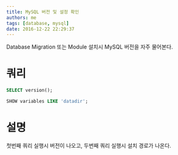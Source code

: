 ```yaml
---
title: MySQL 버전 및 설정 확인
authors: me
tags: [database, mysql]
date: 2016-12-22 22:29:37
---
```


Database Migration 또는 Module 설치시 MySQL 버전을 자주 물어본다.

# 쿼리

```sql
SELECT version();

SHOW variables LIKE 'datadir';
```

# 설명

첫번째 쿼리 실행시 버전이 나오고, 두번째 쿼리 실행시 설치 경로가 나온다.
